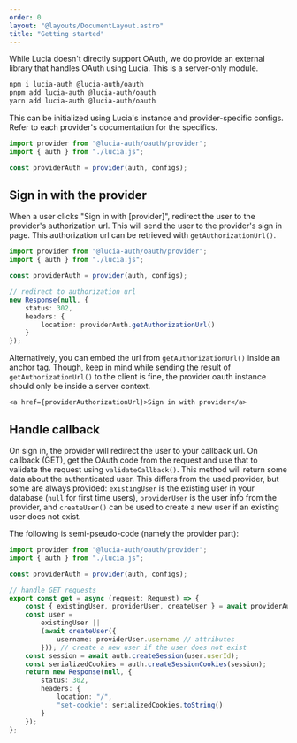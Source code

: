```yaml
---
order: 0
layout: "@layouts/DocumentLayout.astro"
title: "Getting started"
---
```


While Lucia doesn't directly support OAuth, we do provide an external library that handles OAuth using Lucia. This is a server-only module.

```bash
npm i lucia-auth @lucia-auth/oauth
pnpm add lucia-auth @lucia-auth/oauth
yarn add lucia-auth @lucia-auth/oauth
```

This can be initialized using Lucia's instance and provider-specific configs. Refer to each provider's documentation for the specifics.

```ts
import provider from "@lucia-auth/oauth/provider";
import { auth } from "./lucia.js";

const providerAuth = provider(auth, configs);
```

## Sign in with the provider

When a user clicks "Sign in with [provider]", redirect the user to the provider's authorization url. This will send the user to the provider's sign in page. This authorization url can be retrieved with `getAuthorizationUrl()`.

```ts
import provider from "@lucia-auth/oauth/provider";
import { auth } from "./lucia.js";

const providerAuth = provider(auth, configs);

// redirect to authorization url
new Response(null, {
	status: 302,
	headers: {
		location: providerAuth.getAuthorizationUrl()
	}
});
```

Alternatively, you can embed the url from `getAuthorizationUrl()` inside an anchor tag. Though, keep in mind while sending the result of `getAuthorizationUrl()` to the client is fine, the provider oauth instance should only be inside a server context.

```svelte
<a href={providerAuthorizationUrl}>Sign in with provider</a>
```

## Handle callback

On sign in, the provider will redirect the user to your callback url. On callback (GET), get the OAuth code from the request and use that to validate the request using `validateCallback()`. This method will return some data about the authenticated user. This differs from the used provider, but some are always provided: `existingUser` is the existing user in your database (`null` for first time users), `providerUser` is the user info from the provider, and `createUser()` can be used to create a new user if an existing user does not exist.

The following is semi-pseudo-code (namely the provider part):

```ts
import provider from "@lucia-auth/oauth/provider";
import { auth } from "./lucia.js";

const providerAuth = provider(auth, configs);

// handle GET requests
export const get = async (request: Request) => {
	const { existingUser, providerUser, createUser } = await providerAuth.validateCallback(code);
	const user =
		existingUser ||
		(await createUser({
			username: providerUser.username // attributes
		})); // create a new user if the user does not exist
	const session = await auth.createSession(user.userId);
	const serializedCookies = auth.createSessionCookies(session);
	return new Response(null, {
		status: 302,
		headers: {
			location: "/",
			"set-cookie": serializedCookies.toString()
		}
	});
};
```

